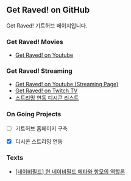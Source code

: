 ## Get Raved! on GitHub

Get Raved! 기트허브 페이지입니다.



### Get Raved! Movies

* [Get Raved! on Youtube](https://www.youtube.com/channel/UCddjChClpRKImlG8fepmypA)



### Get Raved! Streaming

* [Get Raved! on Youtube (Streaming Page)](https://www.youtube.com/channel/UCddjChClpRKImlG8fepmypA/live)
* [Get Raved! on Twitch TV](https://go.twitch.tv/trollingrave)
* [스트리밍 연동 디시콘 리스트](https://gist.githubusercontent.com/Get-Raved/57fbde60b5e19fcb31406d9cc0dc8600/raw/dccon_list.json)



### On Going Projects

- [ ] 기트허브 홈페이지 구축
- [x] 디시콘 스트리밍 연동



### Texts

* [[네이비필드] 현 네이비필드 메타와 항모의 역할론](https://getraved.blogspot.kr/2017/03/blog-post.html)
